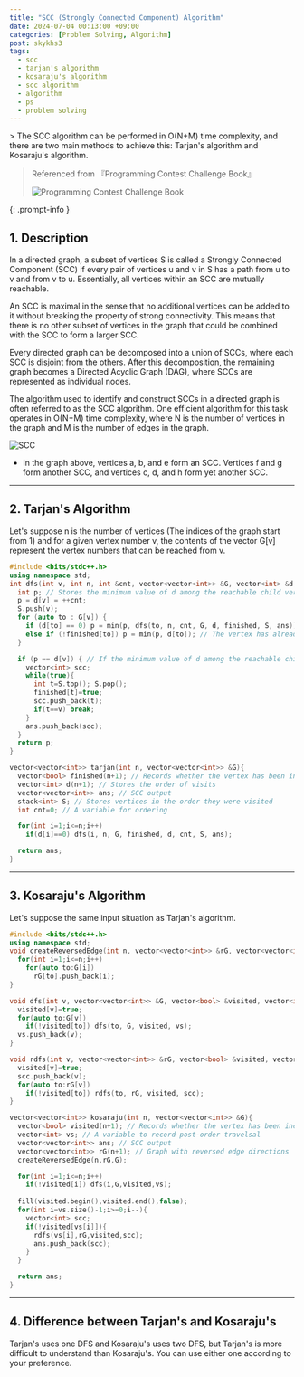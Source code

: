 ```yaml
---
title: "SCC (Strongly Connected Component) Algorithm"
date: 2024-07-04 00:13:00 +09:00
categories: [Problem Solving, Algorithm]
post: skykhs3
tags:
  - scc
  - tarjan's algorithm
  - kosaraju's algorithm
  - scc algorithm
  - algorithm
  - ps
  - problem solving
---
```

<script type="text/javascript" async
  src="https://cdn.jsdelivr.net/npm/mathjax@3.2.2/es5/tex-chtml.js">
</script>

<div markdown="1">
> The SCC algorithm can be performed in O(N+M) time complexity, and there are two main methods to achieve this: Tarjan's algorithm and Kosaraju's algorithm.

> Referenced from 『Programming Contest Challenge Book』
> 
> <img src="https://images-na.ssl-images-amazon.com/images/S/compressed.photo.goodreads.com/books/1328003271i/13446808.jpg" alt="Programming Contest Challenge Book"/>
> 
{: .prompt-info }

## 1. Description
In a directed graph, a subset of vertices S is called a Strongly Connected Component (SCC) if every pair of vertices u and v in S has a path from u to v and from v to u. Essentially, all vertices within an SCC are mutually reachable.

An SCC is maximal in the sense that no additional vertices can be added to it without breaking the property of strong connectivity. This means that there is no other subset of vertices in the graph that could be combined with the SCC to form a larger SCC.

Every directed graph can be decomposed into a union of SCCs, where each SCC is disjoint from the others. After this decomposition, the remaining graph becomes a Directed Acyclic Graph (DAG), where SCCs are represented as individual nodes.

The algorithm used to identify and construct SCCs in a directed graph is often referred to as the SCC algorithm. One efficient algorithm for this task operates in O(N+M) time complexity, where N is the number of vertices in the graph and M is the number of edges in the graph.

<img src="https://upload.wikimedia.org/wikipedia/commons/thumb/e/e1/Scc-1.svg/220px-Scc-1.svg.png" alt="SCC"/>

  * In the graph above, vertices a, b, and e form an SCC. Vertices f and g form another SCC, and vertices c, d, and h form yet another SCC.


---

## 2. Tarjan's Algorithm

Let's suppose n is the number of vertices (The indices of the graph start from 1) and for a given vertex number v, the contents of the vector G[v] represent the vertex numbers that can be reached from v.

```c++
#include <bits/stdc++.h>
using namespace std;
int dfs(int v, int n, int &cnt, vector<vector<int>> &G, vector<int> &d, vector<bool> &finished, stack<int> &S, vector<vector<int>> &ans){
  int p; // Stores the minimum value of d among the reachable child vertices (including itself) that are not in SCC.
  p = d[v] = ++cnt;
  S.push(v);
  for (auto to : G[v]) {
    if (d[to] == 0) p = min(p, dfs(to, n, cnt, G, d, finished, S, ans)); // Explore vertices that have not been visited yet.
    else if (!finished[to]) p = min(p, d[to]); // The vertex has already been explored through another path, and we already know its d value.
  }

  if (p == d[v]) { // If the minimum value of d among the reachable child vertices (including itself) is equal to my d, then I am the start of an SCC.
    vector<int> scc;
    while(true){
      int t=S.top(); S.pop();
      finished[t]=true;
      scc.push_back(t);
      if(t==v) break;
    }
    ans.push_back(scc);
  }
  return p;
}

vector<vector<int>> tarjan(int n, vector<vector<int>> &G){
  vector<bool> finished(n+1); // Records whether the vertex has been included in an SCC
  vector<int> d(n+1); // Stores the order of visits
  vector<vector<int>> ans; // SCC output
  stack<int> S; // Stores vertices in the order they were visited
  int cnt=0; // A variable for ordering

  for(int i=1;i<=n;i++)
    if(d[i]==0) dfs(i, n, G, finished, d, cnt, S, ans);

  return ans;
}
```

---

## 3. Kosaraju's Algorithm
Let's suppose the same input situation as Tarjan's algorithm.

```c++
#include <bits/stdc++.h>
using namespace std;
void createReversedEdge(int n, vector<vector<int>> &rG, vector<vector<int>> &G){
  for(int i=1;i<=n;i++)
    for(auto to:G[i])
      rG[to].push_back(i);
}

void dfs(int v, vector<vector<int>> &G, vector<bool> &visited, vector<int> &vs){
  visited[v]=true;
  for(auto to:G[v])
    if(!visited[to]) dfs(to, G, visited, vs);
  vs.push_back(v);
}

void rdfs(int v, vector<vector<int>> &rG, vector<bool> &visited, vector<int> &scc){
  visited[v]=true;
  scc.push_back(v);
  for(auto to:rG[v])
    if(!visited[to]) rdfs(to, rG, visited, scc);
}

vector<vector<int>> kosaraju(int n, vector<vector<int>> &G){
  vector<bool> visited(n+1); // Records whether the vertex has been included in an SCC
  vector<int> vs; // A variable to record post-order travelsal
  vector<vector<int>> ans; // SCC output
  vector<vector<int>> rG(n+1); // Graph with reversed edge directions
  createReversedEdge(n,rG,G);

  for(int i=1;i<=n;i++)
    if(!visited[i]) dfs(i,G,visited,vs);
  
  fill(visited.begin(),visited.end(),false);
  for(int i=vs.size()-1;i>=0;i--){
    vector<int> scc;
    if(!visited[vs[i]]){
      rdfs(vs[i],rG,visited,scc);
      ans.push_back(scc);
    }
  }

  return ans;
}
```
---

## 4. Difference between Tarjan's and Kosaraju's
Tarjan's uses one DFS and Kosaraju's uses two DFS, but Tarjan's is more difficult to understand than Kosaraju's. You can use either one according to your preference.
</div>